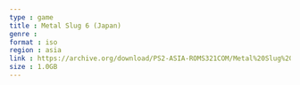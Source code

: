 ```yaml
---
type : game
title : Metal Slug 6 (Japan)
genre : 
format : iso
region : asia
link : https://archive.org/download/PS2-ASIA-ROMS321COM/Metal%20Slug%206%20%28Japan%29.7z
size : 1.0GB
---
```

